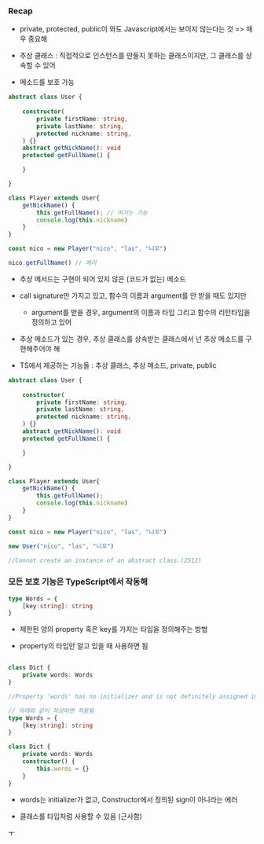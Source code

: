 ### Recap

- private, protected, public이 와도 Javascript에서는 보이지 않는다는 것 => 매우 중요해 

- 추상 클래스 : 직접적으로 인스턴스를 만들지 못하는 클래스이지만, 그 클래스를 상속할 수 있어 

- 메소드를 보호 가능 

```typescript
abstract class User {
      
    constructor(
        private firstName: string, 
        private lastName: string,
        protected nickname: string,
    ) {}
    abstract getNickName(): void
    protected getFullName() {

    }

}

class Player extends User{
    getNickName() {
        this.getFullName(); // 여기는 가능
        console.log(this.nickname)
    }
}

const nico = new Player("nico", "las", "니꼬")

nico.getFullName() // 에러 
```

- 추상 메서드는 구현이 되어 있지 않은 (코드가 없는) 메소드 

- call signature만 가지고 있고, 함수의 이름과 argument를 안 받을 때도 있지만

    - argument를 받을 경우, argument의 이름과 타입 그리고 함수의 리턴타입을 정의하고 있어 

- 추상 메소드가 있는 경우, 추상 클래스를 상속받는 클래스에서 넌 추상 메소드를 구현해주어야 해 

- TS에서 제공하는 기능들 : 추상 클래스, 추상 메소드, private, public 

```typescript
abstract class User {
      
    constructor(
        private firstName: string, 
        private lastName: string,
        protected nickname: string,
    ) {}
    abstract getNickName(): void
    protected getFullName() {

    }

}

class Player extends User{
    getNickName() {
        this.getFullName();
        console.log(this.nickname)
    }
}

const nico = new Player("nico", "las", "니꼬")

new User("nico", "las", "니꼬")

//Cannot create an instance of an abstract class.(2511)
```

### 모든 보호 기능은 TypeScript에서 작동해 

```typescript
type Words = {
    [key:string]: string
}
```

- 제한된 양의 property 혹은 key를 가지는 타입을 정의해주는 방법 

- property의 타입만 알고 있을 때 사용하면 됨 

```typescript

class Dict {
    private words: Words
}

//Property 'words' has no initializer and is not definitely assigned in the constructor.(2564)

// 아래와 같이 작성하면 적용됨 
type Words = {
    [key:string]: string
}

class Dict {
    private words: Words
    constructor() {
        this.words = {}
    }
}

```

- words는 initializer가 없고, Constructor에서 정의된 sign이 아니라는 에러 

- 클래스를 타입처럼 사용할 수 있음 (근사함)

ㅜ 


